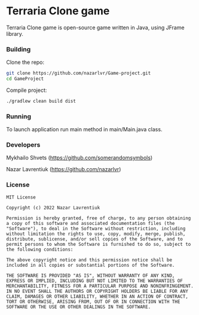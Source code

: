 # Terraria Clone game


Terraria Clone game is open-source game written in Java, using JFrame library.

### Building

Clone the repo:

```bash
git clone https://github.com/nazarlvr/Game-project.git
cd GameProject
```

Compile project:

```bash
./gradlew clean build dist
```

### Running

To launch application run main method in main/Main.java class.

### Developers

Mykhailo Shvets (https://github.com/somerandomsymbols)

Nazar Lavrentiuk (https://github.com/nazarlvr)


### License

```
MIT License

Copyright (c) 2022 Nazar Lavrentiuk

Permission is hereby granted, free of charge, to any person obtaining a copy of this software and associated documentation files (the "Software"), to deal in the Software without restriction, including without limitation the rights to use, copy, modify, merge, publish, distribute, sublicense, and/or sell copies of the Software, and to permit persons to whom the Software is furnished to do so, subject to the following conditions:

The above copyright notice and this permission notice shall be included in all copies or substantial portions of the Software.

THE SOFTWARE IS PROVIDED "AS IS", WITHOUT WARRANTY OF ANY KIND, EXPRESS OR IMPLIED, INCLUDING BUT NOT LIMITED TO THE WARRANTIES OF MERCHANTABILITY, FITNESS FOR A PARTICULAR PURPOSE AND NONINFRINGEMENT. IN NO EVENT SHALL THE AUTHORS OR COPYRIGHT HOLDERS BE LIABLE FOR ANY CLAIM, DAMAGES OR OTHER LIABILITY, WHETHER IN AN ACTION OF CONTRACT, TORT OR OTHERWISE, ARISING FROM, OUT OF OR IN CONNECTION WITH THE SOFTWARE OR THE USE OR OTHER DEALINGS IN THE SOFTWARE.
```

